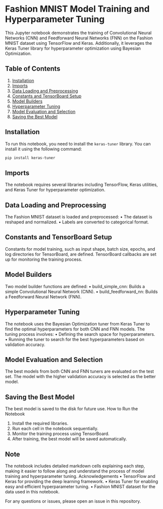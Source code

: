 # Fashion MNIST Model Training and Hyperparameter Tuning

This Jupyter notebook demonstrates the training of Convolutional Neural Networks (CNN) and Feedforward Neural Networks (FNN) on the Fashion MNIST dataset using TensorFlow and Keras. Additionally, it leverages the Keras Tuner library for hyperparameter optimization using Bayesian Optimization.

## Table of Contents
1. [Installation](#installation)
2. [Imports](#imports)
3. [Data Loading and Preprocessing](#data-loading-and-preprocessing)
4. [Constants and TensorBoard Setup](#constants-and-tensorboard-setup)
5. [Model Builders](#model-builders)
6. [Hyperparameter Tuning](#hyperparameter-tuning)
7. [Model Evaluation and Selection](#model-evaluation-and-selection)
8. [Saving the Best Model](#saving-the-best-model)

## Installation
To run this notebook, you need to install the `keras-tuner` library. You can install it using the following command:

```bash
pip install keras-tuner
```

## Imports
The notebook requires several libraries including TensorFlow, Keras utilities, and Keras Tuner for hyperparameter optimization.

## Data Loading and Preprocessing
The Fashion MNIST dataset is loaded and preprocessed:
•	The dataset is reshaped and normalized.
•	Labels are converted to categorical format.


## Constants and TensorBoard Setup
Constants for model training, such as input shape, batch size, epochs, and log directories for TensorBoard, are defined. TensorBoard callbacks are set up for monitoring the training process.

## Model Builders
Two model builder functions are defined:
•	build_simple_cnn: Builds a simple Convolutional Neural Network (CNN).
•	build_feedforward_nn: Builds a Feedforward Neural Network (FNN).

## Hyperparameter Tuning
The notebook uses the Bayesian Optimization tuner from Keras Tuner to find the optimal hyperparameters for both CNN and FNN models. The tuning process involves:
•	Defining the search space for hyperparameters.
•	Running the tuner to search for the best hyperparameters based on validation accuracy.

## Model Evaluation and Selection
The best models from both CNN and FNN tuners are evaluated on the test set. The model with the higher validation accuracy is selected as the better model.

## Saving the Best Model
The best model is saved to the disk for future use.
How to Run the Notebook
1.	Install the required libraries.
2.	Run each cell in the notebook sequentially.
3.	Monitor the training process using TensorBoard.
4.	After training, the best model will be saved automatically.
   
## Note
The notebook includes detailed markdown cells explaining each step, making it easier to follow along and understand the process of model training and hyperparameter tuning.
Acknowledgements
•	TensorFlow and Keras for providing the deep learning framework.
•	Keras Tuner for enabling easy and efficient hyperparameter tuning.
•	Fashion MNIST dataset for the data used in this notebook.


For any questions or issues, please open an issue in this repository.

